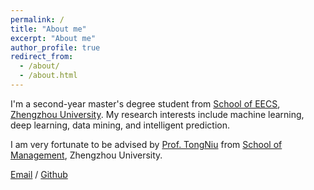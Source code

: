 ```yaml
---
permalink: /
title: "About me"
excerpt: "About me"
author_profile: true
redirect_from: 
  - /about/
  - /about.html
---
```


I'm a second-year master's degree student from [School of EECS](http://www7.zzu.edu.cn/glxy/), [Zhengzhou University](https://www.zzu.edu.cn/). My research interests include machine learning, deep learning, data mining, and intelligent prediction.

I am very fortunate to be advised by [Prof. TongNiu](https://www7.zzu.edu.cn/glxy/info/1501/5170.htm) from [School of Management](http://www7.zzu.edu.cn/glxy/), Zhengzhou University. 

[Email](mailto:yuanchen@gs.zzu.edu.cn) / [Github](https://github.com/yuanchen286)
